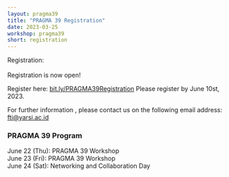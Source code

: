 ```yaml
---
layout: pragma39
title: "PRAGMA 39 Registration"
date: 2023-03-25
workshop: pragma39
short: registration
---
```


Registration: <a href="#"></a>
<br>
<br>
Registration is now open!

Register here: <a href="https://bit.ly/PRAGMA39Registration" target="new">bit.ly/PRAGMA39Registration</a>
Please register by June 10st, 2023.<br>

For further information , please contact us on the following email address: <a href="mailto:fti@yarsi.ac.id">fti@yarsi.ac.id</a>
<br>

### PRAGMA 39 Program <br>
June 22 (Thu): PRAGMA 39 Workshop<br>
June 23 (Fri): PRAGMA 39 Workshop<br>
June 24 (Sat): Networking and Collaboration Day
